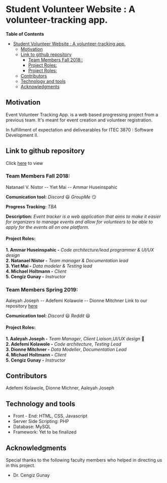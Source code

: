 
# Student Volunteer Website : A volunteer-tracking app.

<!-- START doctoc generated TOC please keep comment here to allow auto update -->
<!-- DON'T EDIT THIS SECTION, INSTEAD RE-RUN doctoc TO UPDATE -->
**Table of Contents**  

- [Student Volunteer Website : A volunteer-tracking app.](#student-volunteer-website--a-volunteer-tracking-app)
  - [Motivation](#motivation)
  - [Link to github repository](#link-to-github-repository)
      - [Team Members Fall 2018::](#team-members-fall-2018)
      - [Project Roles:](#project-roles)
      - [Project Roles:](#project-roles-1)
  - [Contributors](#contributors)
  - [Technology and tools](#technology-and-tools)
  - [Acknowledgments](#acknowledgments)

<!-- END doctoc generated TOC please keep comment here to allow auto update -->

## Motivation
Event Volunteer Tracking App. is a web based progressing project from a previous team. It's meant for event creation and volunteer registration.

In fulfillment of expectation and delivearables for ITEC 3870 : Software Development II.

## Link to github repository

Click [here][] to view

### Team Members Fall 2018:
  Natanael V. Nistor -- Yiet Mai -- Ammar Huseinspahic

  **Comunication tool:** _Discord_ :smiley: _GroupMe_ :smirk:


  **Progress Tracking:**  _TBA_

 **Description:**
_Event tracker is a web application that aims to make it easier for organizers to manage events and allow for volunteers to be able to apply for the events all on one platform._

#### Project Roles:
   **1. Ammar Huseinspahic -** _Code architecture/lead programmer & UI/UX design_   
   **2. Natanael Nistor -** _Team manager & Documentation lead_   
   **3. Yiet Mai -** _Data modeler & Testing lead_   
   **4. Michael Holtmann -** _Client_   
   **5. Cengiz Gunay -** _Instructor_

### Team Members Spring 2019:
  Aaleyah Joseph -- Adefemi Kolawole -- Dionne Mitchner
  Link to our repository [here][]

  **Comunication tool:** _Discord_ :smiley:  _Reddit_ :smiley:


#### Project Roles:
  **1. Aaleyah Joseph -** _Team Manager_, _Client Liaison_,_UI/UX design_ :blue_heart:<br>
   **2. Adefemi Kolawole -** _Code architecture_, _Testing Lead_   
   **3. Dionne Mitchner -** _Data Modeller_, _Documentation Lead_   
   **4. Michael Holtmann -** _Client_   
   **5. Cengiz Gunay -** _Instructor_




[comment]: #---
## Contributors
 Adefemi Kolawole, Dionne Michner, Aaleyah Joseph

[comment]: #---

## Technology and tools
 * Front - End: HTML, CSS, Javascript
 * Server Side Scripting: PHP
 * Database: MySQL
 * Framework: Yet to be finalized

## Acknowledgments
Special thanks to the following faculty members who helped in directing us in this project.
 *  Dr. Cengiz Gunay

[comment]: # (the following are footnotes and links)

[here]: https://github.com/soft-eng-practicum/event-tracker "Link to Repository"

